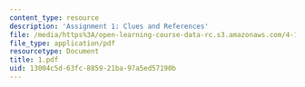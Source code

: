 ```yaml
---
content_type: resource
description: 'Assignment 1: Clues and References'
file: /media/https%3A/open-learning-course-data-rc.s3.amazonaws.com/4-125-architecture-studio-building-in-landscapes-fall-2002/13004c5d63fc885921ba97a5ed57190b_1.pdf
file_type: application/pdf
resourcetype: Document
title: 1.pdf
uid: 13004c5d-63fc-8859-21ba-97a5ed57190b
---
```

